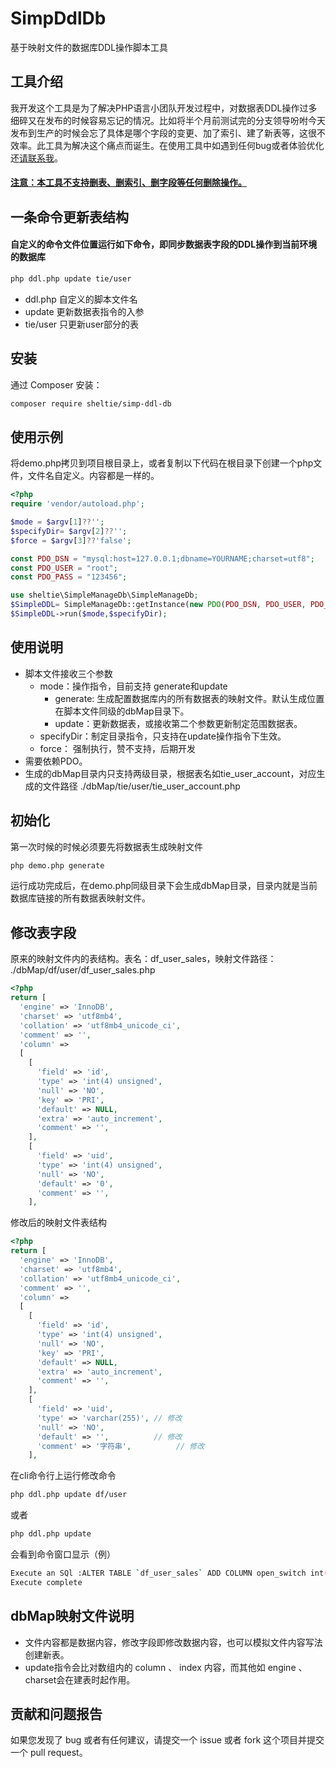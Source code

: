 # SimpDdlDb
基于映射文件的数据库DDL操作脚本工具

## 工具介绍
我开发这个工具是为了解决PHP语言小团队开发过程中，对数据表DDL操作过多细碎又在发布的时候容易忘记的情况。比如将半个月前测试完的分支领导吩咐今天发布到生产的时候会忘了具体是哪个字段的变更、加了索引、建了新表等，这很不效率。此工具为解决这个痛点而诞生。在使用工具中如遇到任何bug或者体验优化还[请联系我](mailto:sheltie2024@163.com)。  
#### <u>注意：本工具不支持删表、删索引、删字段等任何删除操作。</u>

## 一条命令更新表结构
#### 自定义的命令文件位置运行如下命令，即同步数据表字段的DDL操作到当前环境的数据库
```bash
php ddl.php update tie/user
```
- ddl.php 自定义的脚本文件名
- update 更新数据表指令的入参
- tie/user 只更新user部分的表

## 安装

通过 Composer 安装：

```bash
composer require sheltie/simp-ddl-db
```

## 使用示例
将demo.php拷贝到项目根目录上，或者复制以下代码在根目录下创建一个php文件，文件名自定义。内容都是一样的。

```php
<?php
require 'vendor/autoload.php';

$mode = $argv[1]??'';
$specifyDir= $argv[2]??'';
$force = $argv[3]??'false';

const PDO_DSN = "mysql:host=127.0.0.1;dbname=YOURNAME;charset=utf8";
const PDO_USER = "root";
const PDO_PASS = "123456";

use sheltie\SimpleManageDb\SimpleManageDb;
$SimpleDDL= SimpleManageDb::getInstance(new PDO(PDO_DSN, PDO_USER, PDO_PASS));
$SimpleDDL->run($mode,$specifyDir);
```
## 使用说明
- 脚本文件接收三个参数
    - mode：操作指令，目前支持 generate和update
        - generate: 生成配置数据库内的所有数据表的映射文件。默认生成位置在脚本文件同级的dbMap目录下。
        - update：更新数据表，或接收第二个参数更新制定范围数据表。
    - specifyDir：制定目录指令，只支持在update操作指令下生效。
    - force： 强制执行，赞不支持，后期开发
- 需要依赖PDO。
- 生成的dbMap目录内只支持两级目录，根据表名如tie_user_account，对应生成的文件路径 ./dbMap/tie/user/tie_user_account.php

## 初始化
第一次时候的时候必须要先将数据表生成映射文件
```bash
php demo.php generate
```
运行成功完成后，在demo.php同级目录下会生成dbMap目录，目录内就是当前数据库链接的所有数据表映射文件。

## 修改表字段
原来的映射文件内的表结构。表名：df_user_sales，映射文件路径： ./dbMap/df/user/df_user_sales.php
```php
<?php
return [
  'engine' => 'InnoDB',
  'charset' => 'utf8mb4',
  'collation' => 'utf8mb4_unicode_ci',
  'comment' => '',
  'column' => 
  [
    [
      'field' => 'id',
      'type' => 'int(4) unsigned',
      'null' => 'NO',
      'key' => 'PRI',
      'default' => NULL,
      'extra' => 'auto_increment',
      'comment' => '',
    ],
    [
      'field' => 'uid',
      'type' => 'int(4) unsigned',
      'null' => 'NO',
      'default' => '0',
      'comment' => '',
    ],
```
修改后的映射文件表结构
```php
<?php
return [
  'engine' => 'InnoDB',
  'charset' => 'utf8mb4',
  'collation' => 'utf8mb4_unicode_ci',
  'comment' => '',
  'column' => 
  [
    [
      'field' => 'id',
      'type' => 'int(4) unsigned',
      'null' => 'NO',
      'key' => 'PRI',
      'default' => NULL,
      'extra' => 'auto_increment',
      'comment' => '',
    ],
    [
      'field' => 'uid',
      'type' => 'varchar(255)', // 修改
      'null' => 'NO',
      'default' => '',          // 修改
      'comment' => '字符串',          // 修改
    ],
```
在cli命令行上运行修改命令
```bash
php ddl.php update df/user
```
或者
```bash
php ddl.php update
```
会看到命令窗口显示（例）
```bash
Execute an SQl :ALTER TABLE `df_user_sales` ADD COLUMN open_switch int(8)  DEFAULT 0 COMMENT '开关' AFTER `page_value`;
Execute complete
```


## dbMap映射文件说明
- 文件内容都是数据内容，修改字段即修改数据内容，也可以模拟文件内容写法创建新表。
- update指令会比对数组内的 column 、 index 内容，而其他如 engine 、charset会在建表时起作用。
## 贡献和问题报告

如果您发现了 bug 或者有任何建议，请提交一个 issue 或者 fork 这个项目并提交一个 pull request。


